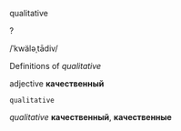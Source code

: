 qualitative

?

/ˈkwäləˌtādiv/

Definitions of _qualitative_

adjective
**качественный**

    qualitative

_qualitative_
**качественный**, **качественные**